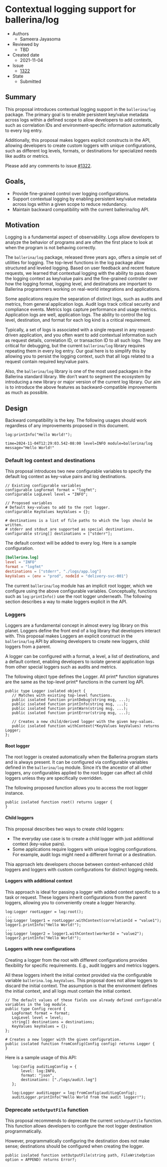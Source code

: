 # Contextual logging support for ballerina/log
- Authors
  - Sameera Jayasoma
- Reviewed by
    - TBD
- Created date
    - 2021-11-04
- Issue
    - [1322](https://github.com/ballerina-platform/ballerina-spec/issues/1322)
- State
    - Submitted

## Summary 
This proposal introduces contextual logging support in the `ballerina/log` package. The primary goal is to enable persistent key/value metadata across logs within a defined scope to allow developers to add contexts, such as correlation IDs and environment-specific information automatically to every log entry. 

Additionally, this proposal makes loggers explicit constructs in the API, allowing developers to create custom loggers with unique configurations, such as different log levels, formats, or destinations for specialized needs like audits or metrics.

Please add any comments to issue [#1322](https://github.com/ballerina-platform/ballerina-spec/issues/1322
).

## Goals,
- Provide fine-grained control over logging configurations. 
- Support contextual logging by enabling persistent key/value metadata across logs within a given scope to reduce redundancy.
- Maintain backward compatibility with the current ballerina/log API.

## Motivation 
Logging is a fundamental aspect of observability. Logs allow developers to analyze the behavior of programs and are often the first place to look at when the program is not behaving correctly. 

The `ballerina/log` package, released three years ago, offers a simple set of utilities for logging. The top-level functions in the log package allow structured and leveled logging. Based on user feedback and recent feature requests, we learned that contextual logging with the ability to pass down the logging context as key/value pairs and the fine-grained controller over how the logging format, logging level, and destinations are important to Ballerina programmers working on real-world integrations and applications. 

Some applications require the separation of distinct logs, such as audits and metrics, from general application logs. Audit logs track critical security and compliance events. Metrics logs capture performance and usage metrics. Application logs are well, application logs. The ability to control the log level, destination, and format for each log kind is a critical requirement.

Typically, a set of logs is associated with a single request in any request-driven application, and you often want to add contextual information such as request details, correlation ID, or transaction ID to all such logs. They are critical for debugging, but the current `ballerina/log` library requires repeating them in every log entry. Our goal here is to simplify this by allowing you to persist the logging context, such that all logs related to a request contain required key/value pairs. 

Also, the `ballerina/log` library is one of the most used packages in the Ballerina standard library. We don’t want to segment the ecosystem by introducing a new library or major version of the current log library. Our aim is to introduce the above features as backward-compatible improvements as much as possible. 

## Design 
Backward compatibility is the key. The following usages should work regardless of any improvements proposed in this document. 

```ballerina
log:printInfo("Hello World!");
```

```shell
time=2024-11-04T12:29:03.542-08:00 level=INFO module=ballerina/log message="Hello World!"
```

### Default log context and destinations
This proposal introduces two new configurable variables to specify the default log context as key-value pairs and log destinations.

```ballerina
// Existing configurable variables
configurable LogFormat format = "logfmt";
configurable LogLevel level = "INFO";

// Proposed variables
# Default key-values to add to the root logger.
configurable KeyValues keyValues = {};

# destinations is a list of file paths to which the logs should be written.
# stderr and stdout are supported as special destinations.
configurable string[] destinations = ["stderr"];
``` 

The default context will be added to every log. Here is a sample configuration. 

```toml
[ballerina.log]
level = "INFO"
format = "logfmt"
destinations = ["stderr", "./logs/app.log"]
keyValues = {env = "prod", nodeId = "delivery-svc-001"}
```

The current `ballerina/log` module has an implicit root logger, which we configure using the above configurable variables. Conceptually, functions such as `log:printInfo()` use the root logger underneath. The following section describes a way to make loggers explicit in the API. 

### Loggers
Loggers are a fundamental concept in almost every log library on this planet. Loggers define the front end of a log library that developers interact with. This proposal makes Loggers an explicit construct in the `ballerina/log` API by allowing developers to create new loggers, child loggers from a parent.  

A logger can be configured with a format, a level, a list of destinations, and a default context, enabling developers to isolate general application logs from other special loggers such as audits and metrics. 

The following object type defines the Logger. All print* function signatures are the same as the top-level print* functions in the current log API. 

```ballerina
public type Logger isolated object {
   // Matches with existing top-level functions.
   public isolated function printDebug(string msg, ...);
   public isolated function printInfo(string msg, ...);
   public isolated function printWarn(string msg, ...);
   public isolated function printError(string msg, ...);

   // Creates a new child/derived logger with the given key-values.
   public isolated function withContext(*KeyValues keyValues) returns Logger;
};
```

#### Root logger 
The root logger is created automatically when the Ballerina program starts and is always present. It can be configured via configurable variables defined in the `ballerina/log` module. Since it’s the ancestor of all other loggers, any configurables applied to the root logger can affect all child loggers unless they are specifically overridden.

The following proposed function allows you to access the root logger instance. 

```ballerina
public isolated function root() returns Logger {
}
``` 

#### Child loggers 
This proposal describes two ways to create child loggers: 
- The everyday use case is to create a child logger with just additional context (key-value pairs). 
- Some applications require loggers with unique logging configurations. For example, audit logs might need a different format or a destination.

Thia approach lets developers choose between context-enhanced child loggers and loggers with custom configurations for distinct logging needs. 

#### Loggers with additional context
This approach is ideal for passing a logger with added context specific to a task or request. These loggers inherit configurations from the parent loggers, allowing you to conveniently create a logger hierarchy. 

```ballerina
log:Logger rootLogger = log:root();
...	
log:Logger logger1 = rootLogger.withContext(correlationId = "value1");
logger1.printInfo("Hello World!");
...
log:Logger logger2 = logger1.withContext(workerId = "value2");
logger2.printInfo("Hello World!");
```

#### Loggers with new configurations 
Creating a logger from the root with different configurations provides flexibility for specific requirements. E.g., audit loggers and metrics loggers. 

All these loggers inherit the initial context provided via the configurable variable `ballerina.log.keyValues`.  This proposal does not allow loggers to discard the initial context. The assumption is that the environment defines the initial context, and all logs must contain the initial context. 

```ballerina
// The default values of these fields use already defined configurable variables in the log module.
public type Config record {
   LogFormat format = format;
   LogLevel level = level;
   string[] destinations = destinations;
   KeyValues keyValues = {};
};

# Creates a new logger with the given configuration.
public isolated function fromConfig(Config config) returns Logger {
}
```

Here is a sample usage of this API:

```ballerina
   log:Config auditLogConfig = {
       level: log:INFO,
       format: "json",
       destinations: ["./logs/audit.log"]
   };

   log:Logger auditLogger = log:fromConfig(auditLogConfig);
   auditLogger.printInfo("Hello World from the audit logger!");

```

### Deprecate `setOutputFile` function
This proposal recommends to deprecate the current `setOutputFile` function. This function allows developers to configure the root logger destination programmatically. 

However, programmatically configuring the destination does not make sense; destinations should be configured when creating the logger. 

```ballerina
public isolated function setOutputFile(string path, FileWriteOption option = APPEND) returns Error?;

```
